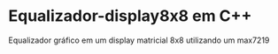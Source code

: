 # Equalizador-display8x8 em C++
Equalizador gráfico em um display matricial 8x8 utilizando um max7219
